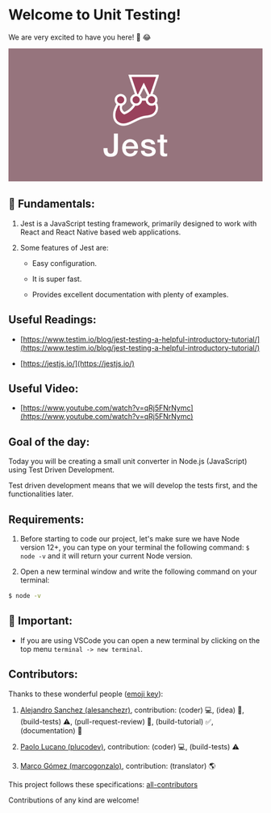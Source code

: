 # Welcome to Unit Testing!

We are very excited to have you here! 🎉 😂

![welcome jest](../../assets/welcome.png)

## 💬 Fundamentals:

1. Jest is a JavaScript testing framework, primarily designed to work with React and React Native based web applications.

2. Some features of Jest are:

    + Easy configuration.

    + It is super fast.

    + Provides excellent documentation with plenty of examples. 

## Useful Readings:

+ [https://www.testim.io/blog/jest-testing-a-helpful-introductory-tutorial/](https://www.testim.io/blog/jest-testing-a-helpful-introductory-tutorial/)

+ [https://jestjs.io/](https://jestjs.io/)

## Useful Video:

+ [https://www.youtube.com/watch?v=qRj5FNrNymc](https://www.youtube.com/watch?v=qRj5FNrNymc)

## Goal of the day:

Today you will be creating a small unit converter in Node.js (JavaScript) using Test Driven Development.

Test driven development means that we will develop the tests first, and the functionalities later.

## Requirements:

1. Before starting to code our project, let's make sure we have Node version 12+, you can type on your terminal the following command: `$ node -v` and it will return your current Node version.

2. Open a new terminal window and write the following command on your terminal: 

```bash
$ node -v
```

## 🔎 Important: 

+ If you are using VSCode you can open a new terminal by clicking on the top menu `terminal -> new terminal`.

## Contributors:

Thanks to these wonderful people ([emoji key](https://github.com/kentcdodds/all-contributors#emoji-key)):

1. [Alejandro Sanchez (alesanchezr)](https://github.com/alesanchezr), contribution: (coder) 💻, (idea) 🤔, (build-tests) ⚠️, (pull-request-review) 👀, (build-tutorial) ✅, (documentation) 📖

2. [Paolo Lucano (plucodev)](https://github.com/plucodev), contribution: (coder) 💻, (build-tests) ⚠️

3. [Marco Gómez (marcogonzalo)](https://github.com/marcogonzalo), contribution: (translator) 🌎

This project follows these specifications: [all-contributors](https://github.com/kentcdodds/all-contributors)

Contributions of any kind are welcome!
